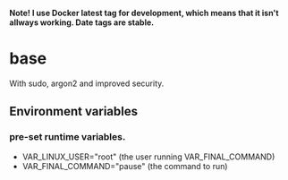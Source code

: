 **Note! I use Docker latest tag for development, which means that it isn't allways working. Date tags are stable.**

# base
With sudo, argon2 and improved security.

## Environment variables
### pre-set runtime variables.
* VAR_LINUX_USER="root" (the user running VAR_FINAL_COMMAND)
* VAR_FINAL_COMMAND="pause" (the command to run)
